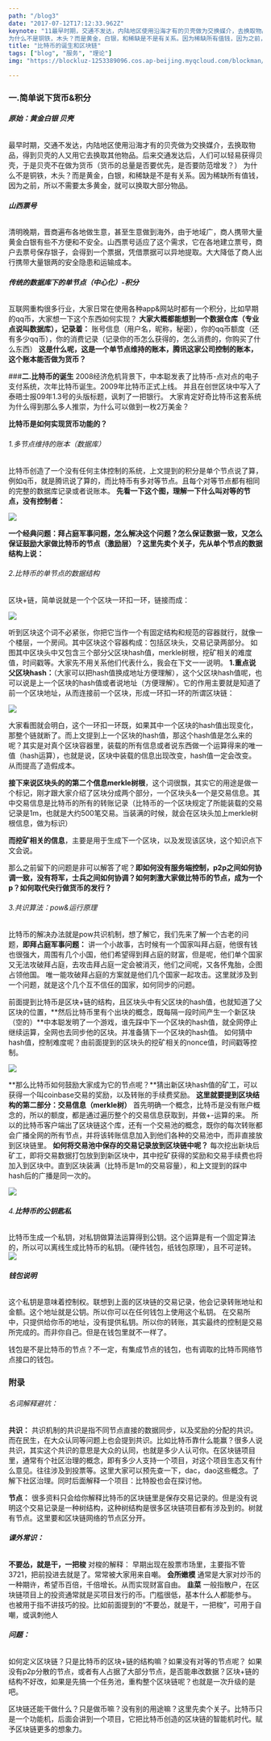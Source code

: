 ```yaml
---
path: "/blog3"
date: "2017-07-12T17:12:33.962Z"
keynote: "11最早时期，交通不发达，内陆地区使用沿海才有的贝壳做为交换媒介，去换取物品，得到贝壳的人又用它去换取其他物品。后来交通发达后，人们可以轻易获得贝壳，于是贝壳不在做为货币（货币的总量是否要优先，是否要防范增发？）
为什么不是铜铁，木头？而是黄金，白银，和稀缺是不是有关系。因为稀缺所有值钱，因为之前，所以不需要太多黄金，就可以换取大部分物品。"
title: "比特币的诞生和区块链"
tags: ["blog", "服务", "理论"]
img: "https://blockluz-1253389096.cos.ap-beijing.myqcloud.com/blockman/094252.jpg"

---
```


### **一.简单说下货币&积分**
###### **原始：黄金白银 贝壳**
最早时期，交通不发达，内陆地区使用沿海才有的贝壳做为交换媒介，去换取物品，得到贝壳的人又用它去换取其他物品。后来交通发达后，人们可以轻易获得贝壳，于是贝壳不在做为货币（货币的总量是否要优先，是否要防范增发？）
为什么不是铜铁，木头？而是黄金，白银，和稀缺是不是有关系。因为稀缺所有值钱，因为之前，所以不需要太多黄金，就可以换取大部分物品。

###### **山西票号**
清明晚期，晋商遍布各地做生意，甚至生意做到海外，由于地域广，商人携带大量黄金白银有些不方便和不安全。山西票号适应了这个需求，它在各地建立票号，商户去票号保存银子，会得到一个票据，凭借票据可以异地提取。大大降低了商人出行携带大量银两的安全隐患和运输成本。

###### **传统的数据库下的单节点（中心化）-积分**
互联网重构很多行业，大家日常在使用各种app&网站时都有一个积分，比如早期的qq币，大家想一下这个东西如何实现？
**大家大概都能想到一个数据仓库（专业点说叫数据库），记录着：**
账号信息（用户名，昵称，秘密），你的qq币额度（还有多少qq币），你的消费记录（记录你的币怎么获得的，怎么消费的，你购买了什么东西）
**这是什么呢，这是一个单节点维持的账本，腾讯这家公司控制的账本，这个账本能否做为货币？**


###**二.比特币的诞生**
2008经济危机背景下，中本聪发表了比特币-点对点的电子支付系统，次年比特币诞生。2009年比特币正式上线。
并且在创世区块中写入了泰晤士报09年1.3号的头版标题，讽刺了一把银行。
大家肯定好奇比特币这套系统为什么得到那么多人推崇，为什么可以做到一枚2万美金？

**比特币是如何实现货币功能的？**

###### 1.多节点维持的账本（数据库）
比特币创造了一个没有任何主体控制的系统，上文提到的积分是单个节点说了算，例如q币，就是腾讯说了算的，而比特币有多对等节点。且每个对等节点都有相同的完整的数据库记录或者说账本。
**先看一下这个图，理解一下什么叫对等的节点，没有控制者：**

![](https://blockluz-1253389096.cos.ap-beijing.myqcloud.com/blockman/qft6j.jpg)

**一个经典问题：拜占庭军事问题，怎么解决这个问题？怎么保证数据一致，又怎么保证鼓励大家做比特币的节点（激励层）？这里先卖个关子，先从单个节点的数据结构上说：**

###### 2.比特币的单节点的数据结构
区块+链，简单说就是一个个区块一环扣一环，链接而成：

![](https://blockluz-1253389096.cos.ap-beijing.myqcloud.com/blockman/le9ng.jpg)

听到区块这个词不必紧张，你把它当作一个有固定结构和规范的容器就行，就像一个楼层，一个房间。其中区块这个容器构成：包括区块头，交易记录两部分。
如图其中区块头中又包含三个部分父区块hash值，merkle树根，挖矿相关的难度值，时间戳等。大家先不用关系他们代表什么，我会在下文一一说明。
**1.重点说父区块hash：**（大家可以把hash值换成地址方便理解），这个父区块hash值呢，也可以说是上一个区块的hash值或者说地址（方便理解）。它的作用主要就是知道了前一个区块地址，从而连接前一个区块，形成一环扣一环的所谓区块链：

![](https://blockluz-1253389096.cos.ap-beijing.myqcloud.com/blockman/xewx9.jpg)

大家看图就会明白，这个一环扣一环既，如果其中一个区块的hash值出现变化，那整个链就断了。而上文提到上一个区块的hash值，那这个hash值是怎么来的呢？其实是对真个区块容器里，装载的所有信息或者说东西做一个运算得来的唯一值（hash运算），也就是说，区块中装载的信息出现改变，hash值一定会改变。从而提高了造假成本。

**接下来说区块头的的第二个信息merkle树根**，这个词很飘，其实它的用途是做一个标记，刚才跟大家介绍了区块分成两个部分，一个区块头&一个是交易信息。其中交易信息是比特币的所有的转账记录（比特币的一个区块规定了所能装载的交易记录是1m，也就是大约500笔交易。当装满的时候，就会在区块头加上merkle树根信息，做为标识）

**而挖矿相关的信息**，主要是用于生成下一个区块，以及发现该区块，这个知识点下文会说。

那么之前留下的问题是非可以解答了呢？**即如何没有服务端控制，p2p之间如何协调一致，没有将军，士兵之间如何协调？如何刺激大家做比特币的节点，成为一个p？如何取代央行做货币的发行？**
###### 3.共识算法：pow&运行原理
比特币的解决办法就是pow共识机制，想了解它，我们先来了解一个古老的问题，**即拜占庭军事问题：**
讲一个小故事，古时候有一个国家叫拜占庭，他很有钱也很强大，周围有几个小国，他们希望得到拜占庭的财富，但是呢，他们单个国家又无法攻破拜占庭，去攻击拜占庭一定会被消灭，他们之间呢，又各怀鬼胎，企图占领他国。
唯一能攻破拜占庭的方案就是他们几个国家一起攻击。这里就涉及到一个问题，就是这个几个互不信任的国家，如何同步的问题。

前面提到比特币是区块+链的结构，且区块头中有父区块的hash值，也就知道了父区块的位置，**然后比特币里有个出块的概念，既每隔一段时间产生一个新区块（空的）**中本聪发明了一个游戏，谁先踩中下一个区块的hash值，就全网停止继续运算，全网也去同步他的区块。并准备猜下一个区块的hash值。
如何猜中hash值，控制难度呢？由前面提到的区块头的挖矿相关的nonce值，时间戳等控制。

![](https://blockluz-1253389096.cos.ap-beijing.myqcloud.com/blockman/ez1rn.jpg)

**那么比特币如何鼓励大家成为它的节点呢？**猜出新区块hash值的矿工，可以获得一个叫coinbase交易的奖励，以及转账的手续费奖励。
**这里就要提到区块结构的第二部分：交易信息（merkle树）**
首先明确一个概念，比特币是没有账户概念的，所以的额度，都是通过遍历整个的交易信息获取到，并做+-运算的来。
所以的比特币客户端出了区块链这个库，还有一个交易池的概念，既你的每次转账都会广播全网的所有节点，并将该转账信息加入到他们各种的交易池中，而非直接放到区块链里。
**如何将交易池中保存的交易记录放到区块链中呢？**
每次挖出新块后矿工，即将交易数据打包放到到新区块中，其中挖矿获得的奖励和交易手续费也将加入到区块中。直到区块装满（比特币是1m的交易容量），和上文提到的踩中hash后的广播是同一次的。 

![](media/15219667839362/15221343606583.jpg)                                                                                  

###### 4.**比特币的公钥匙私**
比特币生成一个私钥，对私钥做算法运算得到公钥。这个运算是有一个固定算法的，所以可以离线生成比特币的私钥。（硬件钱包，纸钱包原理），且不可逆转。
![](https://blockluz-1253389096.cos.ap-beijing.myqcloud.com/blockman/939e3.jpg)
###### **钱包说明**
这个私钥是意味着控制权。联想到上面的区块链的交易记录，他会记录转账地址和金额。这个地址就是公钥。所以你可以在任何钱包上使用这个私钥。
在交易所中，只提供给你币的地址，没有提供私钥。所以你的转账，其实最终的控制是交易所完成的。而非你自己。但是在钱包里就不一样了。

钱包是不是比特币的节点？不一定，有集成节点的钱包，也有调取的比特币网络节点接口的钱包。

### 附录
###### 名词解释避坑：
**共识：**
共识机制的共识是指不同节点直接的数据同步，以及奖励的分配的共识。
而在民生，在大众认同等问题上也会提到共识。比如比特币靠什么能赢？很多人说共识，其实这个共识的意思是大众的认同，也就是多少人认可你。在区块链项目里，通常有个社区治理的概念，即有多少人支持一个项目，对这个项目生态又有什么意见。往往涉及到投票等。这里大家可以预先查一下，dac，dao这些概念。了解下社区治理。同时后面解释一个项目：比特股也会在探讨他。

**节点：**
很多资料只会给你解释比特币的区块链里是保存交易记录的。但是没有说明这个交易记录是一种树结构，这种树结构是很多区块链项目都有涉及到的。树就有节点。这里要和区块链网络的节点区分开。

###### **课外常识：**
**不要怂，就是干，一把梭**
对梭的解释：
早期出现在股票市场里，主要指不管3721，把前投进去就是了。常常被大家用来自嘲。
**会所嫩模**
通常是大家对炒币的一种期许，希望币百倍，千倍增长。从而实现财富自由。
**韭菜**
一般指散户，在区块链项目上的投资通常就是买项目发行的币。门槛很低，基本什么人都能参与。
也被用于指不讲技巧的投。比如前面提到的“不要怂，就是干，一把梭”，可用于自嘲，或讽刺他人


###### **问题：**
如何定义区块链？只是比特币的区块+链的结构嘛？如果没有对等的节点呢？
如果没有p2p分散的节点，或者有人占据了大部分节点，是否能串改数据？区块+链的结构不好改，如果是先搞一个任务池，重构整个区块链呢？也就是一次升级的是吧。

区块链还能干做什么？只是做币嘛？没有别的用途嘛？这里先卖个关子。比特币只是一个功能机，后面会讲到一个项目，它把比特币创造的区块链的智能机时代。赋予区块链更多的想象力。




